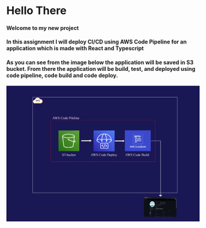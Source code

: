 <h1>Hello There</h1>
<h4>Welcome to my new project</h4>
<h4>In this assignment I will deploy CI/CD using AWS Code Pipeline for an application which is made with React and Typescript</h4>
<h4>As you can see from the image below the application will be saved in S3 bucket. From there the application will be build, test, and deployed using code pipeline, code build and code deploy.</h4>

<img src="2nd_Assignment.png">
